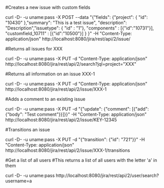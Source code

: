 #Creates a new issue with custom fields

curl -D- -u uname:pass -X POST --data "{\"fields\": {\"project\": { \"id\": \"10430\" },\"summary\": \"This is a test issue\", \"description\": \"Description\",\"issuetype\": { \"id\" : \"1\"}, \"components\" : [{\"id\":\"10731\"}], \"customfield_10711\" : [{\"id\":\"10500\"}] } }" -H "Content-Type: application/json" http://localhost:8080/jira/rest/api/2/issue/

#Returns all issues for XXX

curl -D- -u uname:pass -X PUT -d "Content-Type: application/json" http://localhost:8080/jira/rest/api/2/search?jql=project="XXX"

#Returns all information on an issue XXX-1

curl -D- -u uname:pass -X PUT -d "Content-Type: application/json" http://localhost:8080/jira/rest/api/2/issue/XXX-1

#Adds a comment to an existing issue

curl -D- -u uname:pass -X PUT -d "{\"update\": {\"comment\": [{\"add\": {\"body\": \"Test comment\"}}]}}" -H "Content-Type: application/json" http://localhost:8080/jira/rest/api/2/issue/KEY-12345

#Transitions an issue

curl -D- -u uname:pass -X PUT -d "{\"transition\": {\"id\": \"721\"}}" -H "Content-Type: application/json" http://localhost:8080/jira/rest/api/2/issue/XXX-1/transitions

#Get a list of all users
#This returns a list of all users with the letter 'a' in them

curl -D- -u uname:pass http://localhost:8080/jira/rest/api/2/user/search?username=a